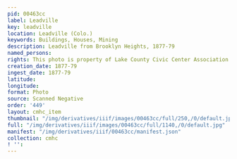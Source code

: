 ```yaml
---
pid: 00463cc
label: Leadville
key: leadville
location: Leadville (Colo.)
keywords: Buildings, Houses, Mining
description: Leadville from Brooklyn Heights, 1877-79
named_persons: 
rights: This photo is property of Lake County Civic Center Association.
creation_date: 1877-79
ingest_date: 1877-79
latitude: 
longitude: 
format: Photo
source: Scanned Negative
order: '449'
layout: cmhc_item
thumbnail: "/img/derivatives/iiif/images/00463cc/full/250,/0/default.jpg"
full: "/img/derivatives/iiif/images/00463cc/full/1140,/0/default.jpg"
manifest: "/img/derivatives/iiif/00463cc/manifest.json"
collection: cmhc
! '': 
---
```

